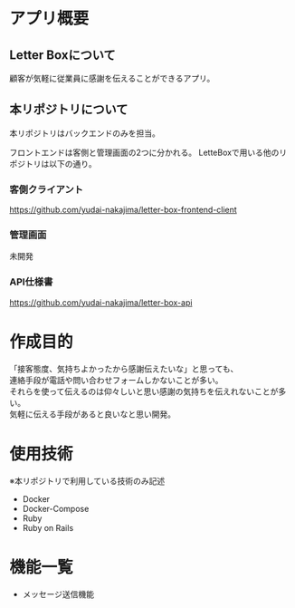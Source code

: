 # アプリ概要
## Letter Boxについて
顧客が気軽に従業員に感謝を伝えることができるアプリ。  

## 本リポジトリについて
本リポジトリはバックエンドのみを担当。  

フロントエンドは客側と管理画面の2つに分かれる。
LetteBoxで用いる他のリポジトリは以下の通り。  

### 客側クライアント
https://github.com/yudai-nakajima/letter-box-frontend-client
### 管理画面
未開発
### API仕様書
https://github.com/yudai-nakajima/letter-box-api

# 作成目的
「接客態度、気持ちよかったから感謝伝えたいな」と思っても、  
連絡手段が電話や問い合わせフォームしかないことが多い。  
それらを使って伝えるのは仰々しいと思い感謝の気持ちを伝えれないことが多い。  
気軽に伝える手段があると良いなと思い開発。

# 使用技術
※本リポジトリで利用している技術のみ記述
- Docker
- Docker-Compose
- Ruby
- Ruby on Rails

# 機能一覧
- メッセージ送信機能

